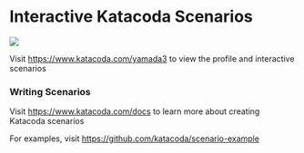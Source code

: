 # Interactive Katacoda Scenarios

[![](http://shields.katacoda.com/katacoda/yamada3/count.svg)](https://www.katacoda.com/yamada3 "Get your profile on Katacoda.com")

Visit https://www.katacoda.com/yamada3 to view the profile and interactive scenarios

### Writing Scenarios
Visit https://www.katacoda.com/docs to learn more about creating Katacoda scenarios

For examples, visit https://github.com/katacoda/scenario-example
